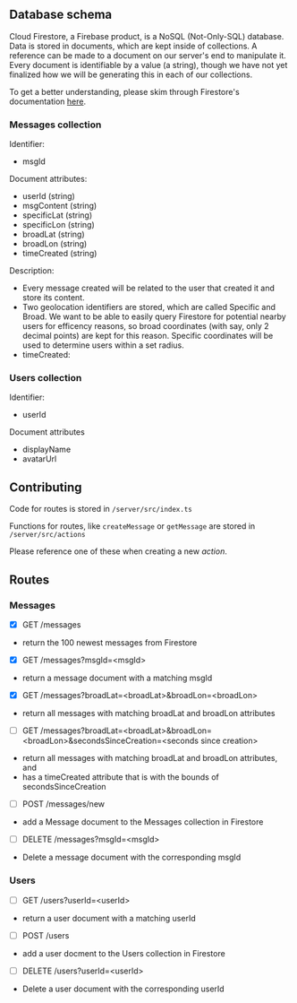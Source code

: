 ## Database schema

Cloud Firestore, a Firebase product, is a NoSQL (Not-Only-SQL) database. Data is stored in documents, which are kept inside of collections. A reference can be made to a document on our server's end to manipulate it. Every document is identifiable by a value (a string), though we have not yet finalized how we will be generating this in each of our collections.

To get a better understanding, please skim through Firestore's documentation [here](https://firebase.google.com/docs/firestore/).

### Messages collection

Identifier:

- msgId

Document attributes:

- userId (string)
- msgContent (string)
- specificLat (string)
- specificLon (string)
- broadLat (string)
- broadLon (string)
- timeCreated (string)

Description:

- Every message created will be related to the user that created it and store its content.
- Two geolocation identifiers are stored, which are called Specific and Broad. We want to be able to easily query Firestore for potential nearby users for efficency reasons, so broad coordinates (with say, only 2 decimal points) are kept for this reason. Specific coordinates will be used to determine users within a set radius.
- timeCreated:

### Users collection

Identifier:

- userId

Document attributes

- displayName
- avatarUrl

## Contributing

Code for routes is stored in `/server/src/index.ts`

Functions for routes, like `createMessage` or `getMessage` are stored in `/server/src/actions`

Please reference one of these when creating a new _action_.

## Routes

### Messages

- [x] GET /messages

* return the 100 newest messages from Firestore

- [x] GET /messages?msgId=\<msgId\>

* return a message document with a matching msgId

- [x] GET /messages?broadLat=\<broadLat\>&broadLon=\<broadLon\>

* return all messages with matching broadLat and broadLon attributes

- [ ] GET /messages?broadLat=\<broadLat\>&broadLon=\<broadLon\>&secondsSinceCreation=\<seconds since creation\>

* return all messages with matching broadLat and broadLon attributes, and
* has a timeCreated attribute that is with the bounds of secondsSinceCreation

- [ ] POST /messages/new

* add a Message document to the Messages collection in Firestore

- [ ] DELETE /messages?msgId=\<msgId\>

* Delete a message document with the corresponding msgId

### Users

- [ ] GET /users?userId=\<userId\>

* return a user document with a matching userId

- [ ] POST /users

* add a user docment to the Users collection in Firestore

- [ ] DELETE /users?userId=\<userId\>

* Delete a user document with the corresponding userId
